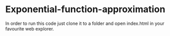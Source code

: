 # Exponential-function-approximation

In order to run this code just clone it to a folder and open index.html in your favourite web explorer.
